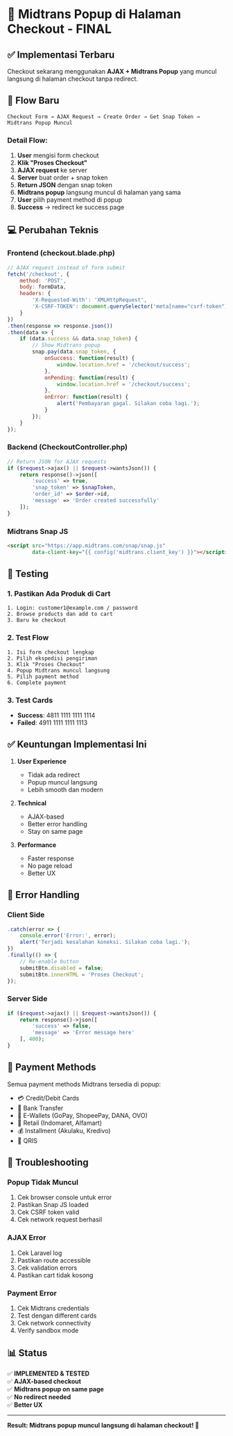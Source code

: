 # 🎯 Midtrans Popup di Halaman Checkout - FINAL

## ✅ Implementasi Terbaru

Checkout sekarang menggunakan **AJAX + Midtrans Popup** yang muncul langsung di halaman checkout tanpa redirect.

## 🔄 Flow Baru

```
Checkout Form → AJAX Request → Create Order → Get Snap Token → Midtrans Popup Muncul
```

### Detail Flow:
1. **User** mengisi form checkout
2. **Klik "Proses Checkout"**
3. **AJAX request** ke server
4. **Server** buat order + snap token
5. **Return JSON** dengan snap token
6. **Midtrans popup** langsung muncul di halaman yang sama
7. **User** pilih payment method di popup
8. **Success** → redirect ke success page

## 💻 Perubahan Teknis

### Frontend (checkout.blade.php)
```javascript
// AJAX request instead of form submit
fetch('/checkout', {
    method: 'POST',
    body: formData,
    headers: {
        'X-Requested-With': 'XMLHttpRequest',
        'X-CSRF-TOKEN': document.querySelector('meta[name="csrf-token"]').getAttribute('content')
    }
})
.then(response => response.json())
.then(data => {
    if (data.success && data.snap_token) {
        // Show Midtrans popup
        snap.pay(data.snap_token, {
            onSuccess: function(result) {
                window.location.href = '/checkout/success';
            },
            onPending: function(result) {
                window.location.href = '/checkout/success';
            },
            onError: function(result) {
                alert('Pembayaran gagal. Silakan coba lagi.');
            }
        });
    }
});
```

### Backend (CheckoutController.php)
```php
// Return JSON for AJAX requests
if ($request->ajax() || $request->wantsJson()) {
    return response()->json([
        'success' => true,
        'snap_token' => $snapToken,
        'order_id' => $order->id,
        'message' => 'Order created successfully'
    ]);
}
```

### Midtrans Snap JS
```html
<script src="https://app.midtrans.com/snap/snap.js" 
        data-client-key="{{ config('midtrans.client_key') }}"></script>
```

## 🧪 Testing

### 1. Pastikan Ada Produk di Cart
```
1. Login: customer1@example.com / password
2. Browse products dan add to cart
3. Baru ke checkout
```

### 2. Test Flow
```
1. Isi form checkout lengkap
2. Pilih ekspedisi pengiriman
3. Klik "Proses Checkout"
4. Popup Midtrans muncul langsung
5. Pilih payment method
6. Complete payment
```

### 3. Test Cards
- **Success**: 4811 1111 1111 1114
- **Failed**: 4911 1111 1111 1113

## ✅ Keuntungan Implementasi Ini

1. **User Experience**
   - Tidak ada redirect
   - Popup muncul langsung
   - Lebih smooth dan modern

2. **Technical**
   - AJAX-based
   - Better error handling
   - Stay on same page

3. **Performance**
   - Faster response
   - No page reload
   - Better UX

## 🔧 Error Handling

### Client Side
```javascript
.catch(error => {
    console.error('Error:', error);
    alert('Terjadi kesalahan koneksi. Silakan coba lagi.');
})
.finally(() => {
    // Re-enable button
    submitBtn.disabled = false;
    submitBtn.innerHTML = 'Proses Checkout';
});
```

### Server Side
```php
if ($request->ajax() || $request->wantsJson()) {
    return response()->json([
        'success' => false,
        'message' => 'Error message here'
    ], 400);
}
```

## 📱 Payment Methods

Semua payment methods Midtrans tersedia di popup:
- 💳 Credit/Debit Cards
- 🏦 Bank Transfer
- 📱 E-Wallets (GoPay, ShopeePay, DANA, OVO)
- 🏪 Retail (Indomaret, Alfamart)
- 💰 Installment (Akulaku, Kredivo)
- 🔄 QRIS

## 🚨 Troubleshooting

### Popup Tidak Muncul
1. Cek browser console untuk error
2. Pastikan Snap JS loaded
3. Cek CSRF token valid
4. Cek network request berhasil

### AJAX Error
1. Cek Laravel log
2. Pastikan route accessible
3. Cek validation errors
4. Pastikan cart tidak kosong

### Payment Error
1. Cek Midtrans credentials
2. Test dengan different cards
3. Cek network connectivity
4. Verify sandbox mode

## 📊 Status

✅ **IMPLEMENTED & TESTED**  
✅ **AJAX-based checkout**  
✅ **Midtrans popup on same page**  
✅ **No redirect needed**  
✅ **Better UX**

---

**Result: Midtrans popup muncul langsung di halaman checkout! 🎉**